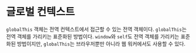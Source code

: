 # 글로벌 컨텍스트

`globalThis` 객체는 전역 컨텍스트에서 접근할 수 있는 전역 객체이다. `globalThis`는 전역 객체를 가리키는 표준화된 방법이다. `window`와 `self`도
전역 객체를 가리키는 표준화된 방법이지만, `globalThis`는 브라우저뿐만 아니라 웹 워커에서도 사용할 수 있다.

